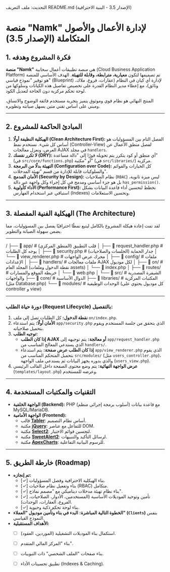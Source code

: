 

التحديث: ملف التعريف README.md (الإصدار 3.5 - البنية الاحترافية)

# منصة "Namk" لإدارة الأعمال والأصول المتكاملة (الإصدار 3.5)

## 1. فكرة المشروع وهدفه

**منصة "Namk"** هي منصة تطبيقات أعمال سحابية (Cloud Business Application Platform) تم تصميمها لتكون **معيارية، مترابطة، وقابلة للتهيئة**. الهدف الأساسي للمنصة هو توفير "نموذج قياسي" (Blueprint) لإدارة أي كيان في النظام (عقارات، فروع، ملاك، وثائق)، مع إعطاء مدير النظام القدرة على تخصيص تفاصيل هذه الكيانات وسلوكها من لوحة تحكم مركزية دون الحاجة لتعديل الكود.

المنتج النهائي هو نظام قوي وموثوق يتميز بتجربة مستخدم فائقة الوضوح والاتساق، ومبني على أساس تقني متين يسهل صيانته وتطويره.

---

## 2. المبادئ الحاكمة للمشروع

1.  **الهيكلية النظيفة أولًا (Clean Architecture First):** الفصل التام بين المسؤوليات هو أساس كل شيء. نستخدم نمط (Controller-View) لفصل منطق الأعمال عن العرض، ونعزل معالجات AJAX في مجلد `handlers`.
2.  **لا تكرر نفسك (DRY):** أي منطق أو كود يتكرر يتم تحويله فورًا إلى "دالة مساعدة" (في `src/core/functions.php`) أو "مكتبة" (في `src/libraries/`) مركزية.
3.  **التهيئة بدلًا من البرمجة (Configuration over Code):** كل الخيارات والقوائم والسلوكيات قابلة للإدارة من قسم "تهيئة المدخلات".
4.  **الأمان المدمج (Security by Design):** نظام الصلاحيات (`RBAC`) ليس ميزة ثانوية، بل هو جزء أساسي ومدمج في كل إجراء وكل واجهة عبر دالة `has_permission()`.
5.  **الأداء كأولوية (Performance First):** نخطط لتحسين أداء قاعدة البيانات بشكل استباقي عبر استخدام الفهارس (Indexes) وتحسين الاستعلامات.

---

## 3. الهيكلية الفنية المفصلة (The Architecture)

لقد تمت إعادة هيكلة المشروع بالكامل ليتبع نمطًا احترافيًا يفصل بين المسؤوليات، مما يضمن سهولة الصيانة والتطوير.

---

/
├── 📁 app/ # قلب التطبيق (المنطق المركزي)
│ ├── 📄 request_handler.php # يوجه كل الطلبات
│ ├── 📄 security.php # جدار الحماية (الجلسات والصلاحيات)
│ └── 📄 view_renderer.php # محرك عرض الواجهات
│
├── 📁 config/ # ملفات الإعدادات
│
├── 📁 handlers/ # ملفات معالجات AJAX لكل موديول
│
├── 📁 on/ # المجلد العام (نقطة الدخول وملفات assets)
│ └── 📄 index.php
│
├── 📁 routes/ # خريطة الموقع والمسارات
│ └── 📄 web.php
│
└── 📁 src/ # الشيفرة المصدرية والواجهات
├── 📁 core/ # الدوال الأساسية
├── 📁 libraries/ # المكتبات المركزية (مثل Database.php)
└── 📁 modules/ # الوحدات الوظيفية (كل موديول يحتوي على controller و view)

---


### دورة حياة الطلب (Request Lifecycle) بالتفصيل:
1.  **نقطة الدخول:** كل الطلبات تصل إلى ملف `on/index.php`.
2.  **الأمان أولًا:** يتم استدعاء `app/security.php` الذي يتحقق من جلسة المستخدم ويقوم بتحميل صلاحياته.
3.  **توجيه الطلب:**
    *   **إذا كان الطلب AJAX أو معالجة:** يتم توجيهه إلى `app/request_handler.php` الذي يستدعي المعالج المناسب من `handlers/`.
    *   **إذا كان الطلب عرض صفحة:** يتم استدعاء `app/view_renderer.php` الذي يقوم بتحميل المتحكم المناسب من `src/modules/` (مثل `users_controller.php`)، والذي بدوره يجهز البيانات ثم يستدعي ملف الواجهة (`users_view.php`).
4.  **عرض الواجهة النهائية:** يتم وضع محتوى الصفحة داخل القالب الرئيسي (`templates/layout.php`) وعرضه للمستخدم.

---

## 4. التقنيات والمكتبات المستخدمة

*   **الواجهة الخلفية (Backend):** PHP (أسلوب برمجة إجرائي منظم) مع قاعدة بيانات MySQL/MariaDB.
*   **الواجهة الأمامية (Frontend):**
    *   قالب [**Tabler**](https://tabler.io/): أساس نظام التصميم.
    *   مكتبة [**jQuery**](https://jquery.com/): للتفاعل مع عناصر DOM.
    *   مكتبة [**Select2**](https://select2.org/): لتحسين قوائم الاختيار.
    *   مكتبة [**SweetAlert2**](https://sweetalert2.github.io/): لرسائل التأكيد والتنبيهات.
    *   مكتبة [**ApexCharts**](https://apexcharts.com/): للرسوم البيانية التفاعلية.

---

## 5. خارطة الطريق (Roadmap)

*   **تم إنجازه:**
    *   [✓] بناء الهيكلية الاحترافية وفصل المسؤوليات.
    *   [✓] بناء وتفعيل نظام صلاحيات (RBAC) متكامل.
    *   [✓] بناء نظام تهيئة مدخلات ديناميكي مع "مصمم نماذج".
    *   [✓] تأمين وتوحيد الموديلات الأساسية (المستخدمين، الأدوار، الصلاحيات، الفروع، العقارات، الوحدات).
    *   [✓] بناء لوحة تحكم ذكية وحيوية.
*   **الخطوة التالية المباشرة:** **البدء في بناء وتأمين موديول "العملاء" (`Clients`)** بنفس النموذج القياسي.
*   **الأهداف المستقبلية:**
    *   [ ] استكمال بناء الموديلات التشغيلية (الموردين، العقود).
    *   [ ] بناء "المركز المالي المتقدم".
    *   [ ] بناء صفحات "الملف الشخصي" ذات التبويبات.
    *   [ ] تطبيق تحسينات الأداء (Indexes & Caching).


